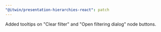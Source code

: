 ```yaml
---
"@itwin/presentation-hierarchies-react": patch
---
```


Added tooltips on "Clear filter" and "Open filtering dialog" node buttons.
